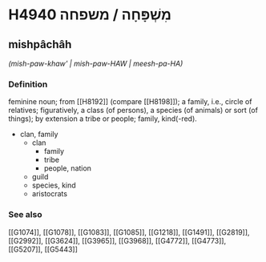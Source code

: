 # H4940 מִשְׁפָּחָה / משפחה

## mishpâchâh

_(mish-paw-khaw' | mish-paw-HAW | meesh-pa-HA)_

### Definition

feminine noun; from [[H8192]] (compare [[H8198]]); a family, i.e., circle of relatives; figuratively, a class (of persons), a species (of animals) or sort (of things); by extension a tribe or people; family, kind(-red).

- clan, family
    - clan
        - family
        - tribe
        - people, nation
    - guild
    - species, kind
    - aristocrats
### See also

[[G1074]], [[G1078]], [[G1083]], [[G1085]], [[G1218]], [[G1491]], [[G2819]], [[G2992]], [[G3624]], [[G3965]], [[G3968]], [[G4772]], [[G4773]], [[G5207]], [[G5443]]

